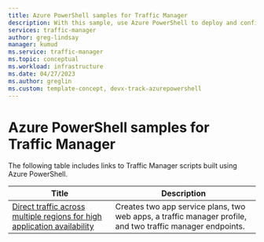 ```yaml
---
title: Azure PowerShell samples for Traffic Manager
description: With this sample, use Azure PowerShell to deploy and configure Azure Traffic Manager.
services: traffic-manager
author: greg-lindsay
manager: kumud
ms.service: traffic-manager
ms.topic: conceptual
ms.workload: infrastructure
ms.date: 04/27/2023
ms.author: greglin
ms.custom: template-concept, devx-track-azurepowershell
---
```


# Azure PowerShell samples for Traffic Manager

The following table includes links to Traffic Manager scripts built using Azure PowerShell.

|Title  |Description |
|---------|---------|
|[Direct traffic across multiple regions for high application availability](./scripts/traffic-manager-powershell-websites-high-availability.md)   |    Creates two app service plans, two web apps, a traffic manager profile, and two traffic manager endpoints.     |
